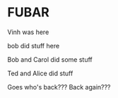 # FUBAR

Vinh was here


bob did stuff here

Bob and Carol did some stuff

Ted and Alice did stuff

Goes who's back??? Back again???
